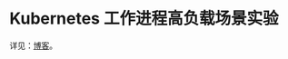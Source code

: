 # Kubernetes 工作进程高负载场景实验

详见：[博客](https://www.rectcircle.cn/posts/kubernetes-work-process-high-load-exit/)。

